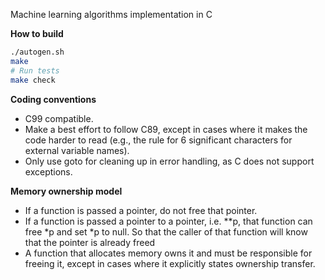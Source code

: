 Machine learning algorithms implementation in C

**How to build**
```bash
./autogen.sh
make
# Run tests
make check
```

**Coding conventions**

- C99 compatible.
- Make a best effort to follow C89, except in cases where it makes the code harder to read (e.g., the rule for 6 significant characters for external variable names).
- Only use goto for cleaning up in error handling, as C does not support exceptions.

**Memory ownership model**

- If a function is passed a pointer, do not free that pointer.
- If a function is passed a pointer to a pointer, i.e. \*\*p, that function can free \*p and set \*p to null. So that the caller of that function will know that the pointer is already freed
- A function that allocates memory owns it and must be responsible for freeing it, except in cases where it explicitly states ownership transfer.
